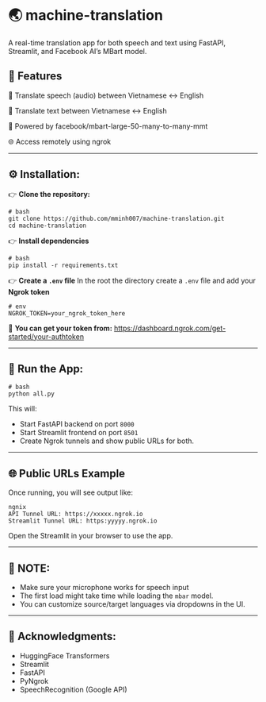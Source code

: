 # :earth_asia: machine-translation

A real-time translation app for both speech and text using FastAPI, Streamlit, and Facebook AI’s MBart model.

## :rocket: Features
:microphone: Translate speech (audio) between Vietnamese ↔ English

:memo: Translate text between Vietnamese ↔ English

:robot: Powered by facebook/mbart-large-50-many-to-many-mmt

:globe_with_meridians: Access remotely using ngrok

---
## :gear: Installation:

:point_right: **Clone the repository:**

```
# bash
git clone https://github.com/mminh007/machine-translation.git
cd machine-translation
```

:point_right: **Install dependencies**

```
# bash
pip install -r requirements.txt
```

:point_right: **Create a `.env` file**
In the root the directory create a `.env` file and add your **Ngrok token**

```
# env
NGROK_TOKEN=your_ngrok_token_here
```
:key: **You can get your token from:** https://dashboard.ngrok.com/get-started/your-authtoken

---

## :running: Run the App:

```
# bash
python all.py
```

This will:
-   Start FastAPI backend on port `8000`
-   Start Streamlit frontend on port `8501`
-   Create Ngrok tunnels and show public URLs for both.

---

## :globe_with_meridians: Public URLs Example

Once running, you will see output like:

```
ngnix
API Tunnel URL: https://xxxxx.ngrok.io
Streamlit Tunnel URL: https:yyyyy.ngrok.io
```
Open the Streamlit in your browser to use the app.

---
## :hammer: NOTE:

-   Make sure your microphone works for speech input
-   The first load might take time while loading the `mbar` model.
-   You can customize source/target languages via dropdowns in the UI.

---

## :raised_hands: Acknowledgments:
-   HuggingFace Transformers
-   Streamlit
-   FastAPI
-   PyNgrok
-   SpeechRecognition (Google API)